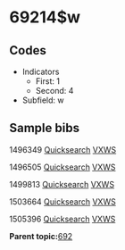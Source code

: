 # 69214$w

## Codes

-   Indicators
    -   First: 1
    -   Second: 4
-   Subfield: w

## Sample bibs

1496349 [Quicksearch](https://search.library.yale.edu/catalog/1496349) [VXWS](http://prodorbis.library.yale.edu:7014/vxws/GetHoldingsService?bibId=1496349)

1496505 [Quicksearch](https://search.library.yale.edu/catalog/1496505) [VXWS](http://prodorbis.library.yale.edu:7014/vxws/GetHoldingsService?bibId=1496505)

1499813 [Quicksearch](https://search.library.yale.edu/catalog/1499813) [VXWS](http://prodorbis.library.yale.edu:7014/vxws/GetHoldingsService?bibId=1499813)

1503664 [Quicksearch](https://search.library.yale.edu/catalog/1503664) [VXWS](http://prodorbis.library.yale.edu:7014/vxws/GetHoldingsService?bibId=1503664)

1505396 [Quicksearch](https://search.library.yale.edu/catalog/1505396) [VXWS](http://prodorbis.library.yale.edu:7014/vxws/GetHoldingsService?bibId=1505396)

**Parent topic:**[692](../../tags/692/692.md)

